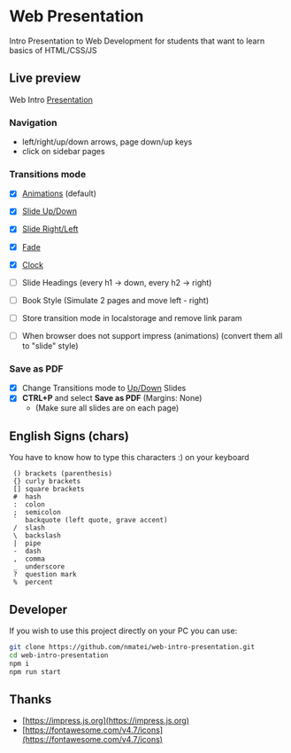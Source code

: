 # Web Presentation

Intro Presentation to Web Development for students that want to learn basics of HTML/CSS/JS

## Live preview

Web Intro [Presentation](https://nmatei.github.io/web-intro-presentation/)

### Navigation

- left/right/up/down arrows, page down/up keys
- click on sidebar pages

### Transitions mode

- [x] [Animations](https://nmatei.github.io/web-intro-presentation/) (default)
- [x] [Slide Up/Down](https://nmatei.github.io/web-intro-presentation/?anim=slide-up)
- [x] [Slide Right/Left](https://nmatei.github.io/web-intro-presentation/?anim=slide-left)
- [x] [Fade](https://nmatei.github.io/web-intro-presentation/?anim=fade)
- [x] [Clock](https://nmatei.github.io/web-intro-presentation/?anim=clock)
- [ ] Slide Headings (every h1 -> down, every h2 -> right)
- [ ] Book Style (Simulate 2 pages and move left - right)

- [ ] Store transition mode in localstorage and remove link param
- [ ] When browser does not support impress (animations) (convert them all to "slide" style)

### Save as PDF

- [x] Change Transitions mode to [Up/Down](https://nmatei.github.io/web-intro-presentation/?anim=slide-up#/start) Slides
- [x] **CTRL+P** and select **Save as PDF** (Margins: None)
  - (Make sure all slides are on each page)

## English Signs (chars)

You have to know how to type this characters :) on your keyboard

```
 () brackets (parenthesis)
 {} curly brackets
 [] square brackets
 #  hash
 :  colon
 ;  semicolon
 `  backquote (left quote, grave accent)
 /  slash
 \  backslash
 |  pipe
 -  dash
 ,  comma
 _  underscore
 ?  question mark
 %  percent
```

## Developer

If you wish to use this project directly on your PC you can use:

```sh
git clone https://github.com/nmatei/web-intro-presentation.git
cd web-intro-presentation
npm i
npm run start
```

## Thanks

- [https://impress.js.org](https://impress.js.org)
- [https://fontawesome.com/v4.7/icons](https://fontawesome.com/v4.7/icons)
